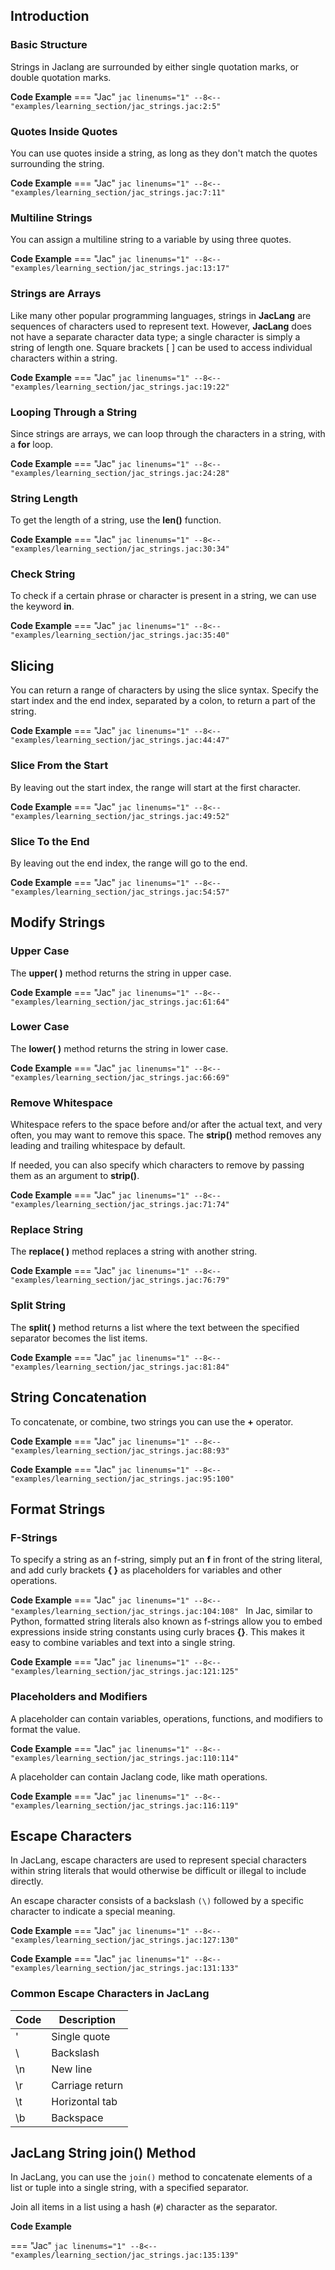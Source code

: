 ## Introduction

### Basic Structure
Strings in Jaclang are surrounded by either single quotation marks, or double quotation marks.

**Code Example**
=== "Jac"
    ```jac linenums="1"
    --8<-- "examples/learning_section/jac_strings.jac:2:5"
    ```

### Quotes Inside Quotes
You can use quotes inside a string, as long as they don't match the quotes surrounding the string.

**Code Example**
=== "Jac"
    ```jac linenums="1"
    --8<-- "examples/learning_section/jac_strings.jac:7:11"
    ```

### Multiline Strings
You can assign a multiline string to a variable by using three quotes.

**Code Example**
=== "Jac"
    ```jac linenums="1"
    --8<-- "examples/learning_section/jac_strings.jac:13:17"
    ```

### Strings are Arrays
Like many other popular programming languages, strings in **JacLang** are sequences of characters used to represent text. However, **JacLang** does not have a separate character data type; a single character is simply a string of length one. Square brackets [ ] can be used to access individual characters within a string.

**Code Example**
=== "Jac"
    ```jac linenums="1"
    --8<-- "examples/learning_section/jac_strings.jac:19:22"
    ```

### Looping Through a String
Since strings are arrays, we can loop through the characters in a string, with a **for** loop.

**Code Example**
=== "Jac"
    ```jac linenums="1"
    --8<-- "examples/learning_section/jac_strings.jac:24:28"
    ```

### String Length
To get the length of a string, use the **len()** function.

**Code Example**
=== "Jac"
    ```jac linenums="1"
    --8<-- "examples/learning_section/jac_strings.jac:30:34"
    ```

### Check String
To check if a certain phrase or character is present in a string, we can use the keyword **in**.

**Code Example**
=== "Jac"
    ```jac linenums="1"
    --8<-- "examples/learning_section/jac_strings.jac:35:40"
    ```

## Slicing
You can return a range of characters by using the slice syntax. Specify the start index and the end index, separated by a colon, to return a part of the string.

**Code Example**
=== "Jac"
    ```jac linenums="1"
    --8<-- "examples/learning_section/jac_strings.jac:44:47"
    ```

### Slice From the Start
By leaving out the start index, the range will start at the first character.

**Code Example**
=== "Jac"
    ```jac linenums="1"
    --8<-- "examples/learning_section/jac_strings.jac:49:52"
    ```

### Slice To the End
By leaving out the end index, the range will go to the end.

**Code Example**
=== "Jac"
    ```jac linenums="1"
    --8<-- "examples/learning_section/jac_strings.jac:54:57"
    ```
## Modify Strings

### Upper Case
The **upper( )** method returns the string in upper case.

**Code Example**
=== "Jac"
    ```jac linenums="1"
    --8<-- "examples/learning_section/jac_strings.jac:61:64"
    ```

### Lower Case
The **lower( )** method returns the string in lower case.

**Code Example**
=== "Jac"
    ```jac linenums="1"
    --8<-- "examples/learning_section/jac_strings.jac:66:69"
    ```

### Remove Whitespace
Whitespace refers to the space before and/or after the actual text, and very often, you may want to remove this space. The **strip()** method removes any leading and trailing whitespace by default.

If needed, you can also specify which characters to remove by passing them as an argument to **strip()**.

**Code Example**
=== "Jac"
    ```jac linenums="1"
    --8<-- "examples/learning_section/jac_strings.jac:71:74"
    ```

### Replace String
The **replace( )** method replaces a string with another string.

**Code Example**
=== "Jac"
    ```jac linenums="1"
    --8<-- "examples/learning_section/jac_strings.jac:76:79"
    ```

### Split String
The **split( )** method returns a list where the text between the specified separator becomes the list items.

**Code Example**
=== "Jac"
    ```jac linenums="1"
    --8<-- "examples/learning_section/jac_strings.jac:81:84"
    ```

## String Concatenation
To concatenate, or combine, two strings you can use the **+** operator.

**Code Example**
=== "Jac"
    ```jac linenums="1"
    --8<-- "examples/learning_section/jac_strings.jac:88:93"
    ```

**Code Example**
=== "Jac"
    ```jac linenums="1"
    --8<-- "examples/learning_section/jac_strings.jac:95:100"
    ```

## Format Strings

### F-Strings
To specify a string as an f-string, simply put an **f** in front of the string literal, and add curly brackets **{ }** as placeholders for variables and other operations.

**Code Example**
=== "Jac"
    ```jac linenums="1"
    --8<-- "examples/learning_section/jac_strings.jac:104:108"
    ```
In Jac, similar to Python, formatted string literals also known as f-strings allow you to embed expressions inside string constants using curly braces **{}**. This makes it easy to combine variables and text into a single string.

**Code Example**
=== "Jac"
    ```jac linenums="1"
    --8<-- "examples/learning_section/jac_strings.jac:121:125"
    ```

### Placeholders and Modifiers

A placeholder can contain variables, operations, functions, and modifiers to format the value.

**Code Example**
=== "Jac"
    ```jac linenums="1"
    --8<-- "examples/learning_section/jac_strings.jac:110:114"
    ```

A placeholder can contain Jaclang code, like math operations.

**Code Example**
=== "Jac"
    ```jac linenums="1"
    --8<-- "examples/learning_section/jac_strings.jac:116:119"
    ```

## Escape Characters

In JacLang, escape characters are used to represent special characters within string literals that would otherwise be difficult or illegal to include directly.

An escape character consists of a backslash `(\)` followed by a specific character to indicate a special meaning.

**Code Example**
=== "Jac"
    ```jac linenums="1"
    --8<-- "examples/learning_section/jac_strings.jac:127:130"
    ```

**Code Example**
=== "Jac"
    ```jac linenums="1"
    --8<-- "examples/learning_section/jac_strings.jac:131:133"
    ```

### Common Escape Characters in JacLang

| Code | Description       |
|------|-------------------|
| \'   | Single quote      |
| \\   | Backslash         |
| \n   | New line          |
| \r   | Carriage return   |
| \t   | Horizontal tab    |
| \b   | Backspace         |

## JacLang String **join()** Method

In JacLang, you can use the `join()` method to concatenate elements of a list or tuple into a single string, with a specified separator.

Join all items in a list using a hash (`#`) character as the separator.

**Code Example**

=== "Jac"
    ```jac linenums="1"
    --8<-- "examples/learning_section/jac_strings.jac:135:139"
    ```

